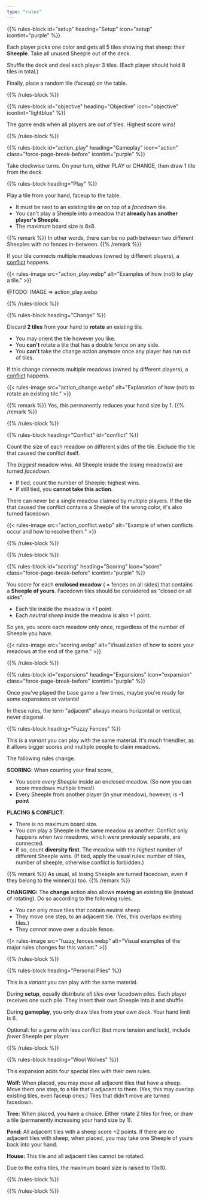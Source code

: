 ```yaml
---
type: "rules"
---
```


{{% rules-block id="setup" heading="Setup" icon="setup" icontint="purple" %}}

Each player picks one color and gets all 5 tiles showing that sheep: their **Sheeple**. Take all unused Sheeple out of the deck. 

Shuffle the deck and deal each player 3 tiles. (Each player should hold 8 tiles in total.) 

Finally, place a random tile (faceup) on the table. 

{{% /rules-block %}}

{{% rules-block id="objective" heading="Objective" icon="objective" icontint="lightblue" %}}

The game ends when all players are out of tiles. Highest score wins!

{{% /rules-block %}}

{{% rules-block id="action_play" heading="Gameplay" icon="action" class="force-page-break-before" icontint="purple" %}}

Take clockwise turns. On your turn, either PLAY or CHANGE, then draw 1 tile from the deck.

{{% rules-block heading="Play" %}}

Play a tile from your hand, faceup to the table. 

* It must be next to an existing tile **or** on top of a _facedown_ tile.
* You can't play a Sheeple into a meadow that **already has another player's Sheeple**. 
* The maximum board size is 8x8.

{{% remark %}}
In other words, there can be no path between two different Sheeples with no fences in-between.
{{% /remark %}}

If your tile connects multiple meadows (owned by different players), a [conflict](#conflict) happens.

{{< rules-image src="action_play.webp" alt="Examples of how (not) to play a tile." >}}

@TODO: IMAGE => action_play.webp

{{% /rules-block %}}

{{% rules-block heading="Change" %}}

Discard **2 tiles** from your hand to **rotate** an existing tile.
* You may orient the tile however you like.
* You **can't** rotate a tile that has a double fence on any side.
* You **can't** take the change action anymore once any player has run out of tiles.

If this change connects multiple meadows (owned by different players), a [conflict](#conflict) happens.

{{< rules-image src="action_change.webp" alt="Explanation of how (not) to rotate an existing tile." >}}

{{% remark %}}
Yes, this permanently reduces your hand size by 1.
{{% /remark %}}

{{% /rules-block %}}

{{% rules-block heading="Conflict" id="conflict" %}}

Count the size of each meadow on different sides of the tile. Exclude the tile that caused the conflict itself.

The _biggest_ meadow wins. All Sheeple inside the losing meadow(s) are turned _facedown_.
* If tied, count the number of Sheeple: highest wins. 
* If still tied, you **cannot take this action**. 

There can never be a single meadow claimed by multiple players. If the tile that caused the conflict contains a Sheeple of the wrong color, it's also turned facedown.

{{< rules-image src="action_conflict.webp" alt="Example of when conflicts occur and how to resolve them." >}}

{{% /rules-block %}}

{{% /rules-block %}}

{{% rules-block id="scoring" heading="Scoring" icon="score" class="force-page-break-before" icontint="purple" %}}

You score for each **enclosed meadow** ( = fences on all sides) that contains a **Sheeple of yours**. 
Facedown tiles should be considered as "closed on all sides". 

* Each tile inside the meadow is +1 point.
* Each _neutral sheep_ inside the meadow is also +1 point.

So yes, you score each meadow only once, regardless of the number of Sheeple you have.

{{< rules-image src="scoring.webp" alt="Visualization of how to score your meadows at the end of the game." >}}

{{% /rules-block %}}

{{% rules-block id="expansions" heading="Expansions" icon="expansion" class="force-page-break-before" icontint="purple" %}}

Once you've played the base game a few times, maybe you're ready for some expansions or variants!

In these rules, the term "adjacent" always means horizontal or vertical, never diagonal.

{{% rules-block heading="Fuzzy Fences" %}}

This is a _variant_ you can play with the same material. It's much friendlier, as it allows bigger scores and multiple people to claim meadows.

The following rules change.

**SCORING**: When counting your final score,
* You score _every Sheeple_ inside an enclosed meadow. (So now you can score meadows multiple times!)
* Every Sheeple from another player (in your meadow), however, is **-1 point**

**PLACING & CONFLICT**:
* There is no maximum board size.
* You _can_ play a Sheeple in the same meadow as another. Conflict only happens when two meadows, which were previously separate, are connected.
* If so, count **diversity first**. The meadow with the _highest_ number of different Sheeple wins. (If tied, apply the usual rules: number of tiles, number of sheeple, otherwise conflict is forbidden.)

{{% remark %}}
As usual, all losing Sheeple are turned facedown, even if they belong to the winner(s) too.
{{% /remark %}}

**CHANGING:** The **change** action also allows **moving** an existing tile (instead of rotating). Do so according to the following rules.
* You can only move tiles that contain neutral sheep.
* They move one step, to an adjacent tile. (Yes, this overlaps existing tiles.)
* They _cannot_ move over a double fence.

{{< rules-image src="fuzzy_fences.webp" alt="Visual examples of the major rules changes for this variant." >}}

{{% /rules-block %}}

{{% rules-block heading="Personal Piles" %}}

This is a _variant_ you can play with the same material.

During **setup**, equally distribute _all tiles_ over facedown piles. Each player receives one such pile. They insert their own Sheeple into it and shuffle.

During **gameplay**, you only draw tiles from _your own deck_. Your hand limit is 6.

Optional: for a game with less conflict (but more tension and luck), include _fewer_ Sheeple per player.

{{% /rules-block %}}

{{% rules-block heading="Wool Wolves" %}}

This expansion adds four special tiles with their own rules. 

**Wolf:** When placed, you may _move_ all adjacent tiles that have a sheep. Move them one step, to a tile that's adjacent to them. (Yes, this may overlap existing tiles, even faceup ones.) Tiles that didn't move are turned facedown.

**Tree:** When placed, you have a choice. Either rotate 2 tiles for free, or draw a tile (permanently increasing your hand size by 1).

**Pond:** All adjacent tiles with a sheep score +2 points. If there are _no_ adjacent tiles with sheep, when placed, you may take one Sheeple of yours back into your hand.

**House:** This tile and all adjacent tiles cannot be rotated.

Due to the extra tiles, the maximum board size is raised to 10x10.

{{% /rules-block %}}

{{% /rules-block %}}